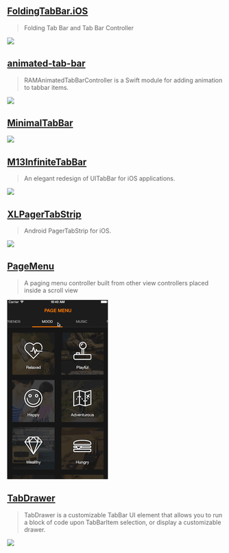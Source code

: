 [FoldingTabBar.iOS](https://github.com/Yalantis/FoldingTabBar.iOS)
--
> Folding Tab Bar and Tab Bar Controller

![](https://camo.githubusercontent.com/e09bb8fc50adba318c9f22174d1751c566f69530/68747470733a2f2f6431337961637572716a676172612e636c6f756466726f6e742e6e65742f75736572732f3439353739322f73637265656e73686f74732f323030333337362f7461625f6261725f616e696d6174696f6e5f66696e2d30322e676966)

[animated-tab-bar](https://github.com/Ramotion/animated-tab-bar)
--
> RAMAnimatedTabBarController is a Swift module for adding animation to tabbar items.

![](https://github.com/Ramotion/animated-tab-bar/raw/master/Screenshots/tab-bar-icons-iphone-ramotion-animation-interface-design.gif)

[MinimalTabBar](https://github.com/jamesdunay/MinimalTabBar)
--
> 

![](https://camo.githubusercontent.com/84593bcf2fd6ecfc4858935b7c64dd94a13c8afe/687474703a2f2f692e696d6775722e636f6d2f6f66376a76326a2e676966)

[M13InfiniteTabBar](https://github.com/Marxon13/M13InfiniteTabBar)
--
> An elegant redesign of UITabBar for iOS applications.

![](https://camo.githubusercontent.com/bcbc122539033dc7e729028bde30688ac7303c08/68747470733a2f2f7261772e6769746875622e636f6d2f4d6172786f6e31332f4d3133496e66696e6974655461624261722f6d61737465722f526561646d655265736f75726365732f546170546f4368616e67652e676966)

[XLPagerTabStrip](https://github.com/xmartlabs/XLPagerTabStrip)
--
> Android PagerTabStrip for iOS.

![](https://github.com/xmartlabs/XLPagerTabStrip/raw/master/Example/barButton.gif)

[PageMenu](https://github.com/uacaps/PageMenu)
--
> A paging menu controller built from other view controllers placed inside a scroll view

![](https://raw.githubusercontent.com/uacaps/ResourceRepo/master/PageMenu/PageMenuDemo.gif)

[TabDrawer](https://github.com/winslowdibona/TabDrawer)
--
> TabDrawer is a customizable TabBar UI element that allows you to run a block of code upon TabBarItem selection, or display a customizable drawer.

![](https://github.com/winslowdibona/TabDrawer/raw/master/OptionsExample.gif)
